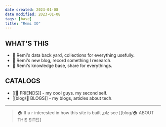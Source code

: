 ```yaml
---
date created: 2023-01-08
date modified: 2023-01-08
tags: [base]
title: "Remi IO"
---
```


## WHAT'S THIS
- 🌻 Remi's data back yard, collections for everything usefully.
- 📒 Remi's new blog, record something I research.
- 📖 Remi's knowledge base, share for everythings.

## CATALOGS
-  [[👬 FRIENDS]] - my cool guys. my second self.
- [[blog/📒 BLOGS]] - my blogs, articles about tech.
---
> 🏠 If u r interested in how this site is built ,plz see [[blog/🏠 ABOUT THIS SITE]]

